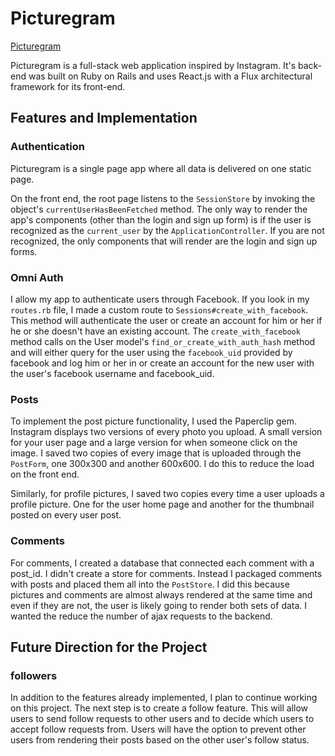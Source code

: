 # Picturegram

[Picturegram](picture-gram.herokuapp.com)

Picturegram is a full-stack web application inspired by Instagram. It's back-end was built on Ruby on Rails and uses React.js with a Flux architectural framework for its front-end.

## Features and Implementation

### Authentication

Picturegram is a single page app where all data is delivered on one static page.

On the front end, the root page listens to the `SessionStore` by invoking the object's `currentUserHasBeenFetched` method. The only way to render the app's components (other than the login and sign up form) is if the user is recognized as the `current_user` by the `ApplicationController`. If you are not recognized, the only components that will render are the login and sign up forms.

### Omni Auth

I allow my app to authenticate users through Facebook. If you look in my `routes.rb` file, I made a custom route to `Sessions#create_with_facebook`. This method will authenticate the user or create an account for him or her if he or she doesn't have an existing account. The `create_with_facebook` method calls on the User model's `find_or_create_with_auth_hash` method and will either query for the user using the `facebook_uid` provided by facebook and log him or her in or create an account for the new user with the user's facebook username and facebook_uid.

### Posts

To implement the post picture functionality, I used the Paperclip gem. Instagram displays two versions of every photo you upload. A small version for your user page and a large version for when someone click on the image. I saved two copies of every image that is uploaded through the `PostForm`, one 300x300 and another 600x600. I do this to reduce the load on the front end.

Similarly, for profile pictures, I saved two copies every time a user uploads a profile picture. One for the user home page and another for the thumbnail posted on every user post.

### Comments    

For comments, I created a database that connected each comment with a post_id. I didn't create a store for comments. Instead I packaged comments with posts and placed them all into the `PostStore`. I did this because pictures and comments are almost always rendered at the same time and even if they are not, the user is likely going to render both sets of data. I wanted the reduce the number of ajax requests to the backend.

## Future Direction for the Project

### followers

In addition to the features already implemented, I plan to continue working on this project. The next step is to create a follow feature. This will allow users to send follow requests to other users and to decide which users to accept follow requests from. Users will have the option to prevent other users from rendering their posts based on the other user's follow status.
